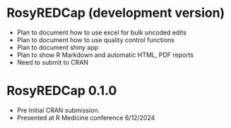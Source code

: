 # RosyREDCap (development version)

* Plan to document how to use excel for bulk uncoded edits
* Plan to document how to use quality control functions
* Plan to document shiny app
* Plan to show R Markdown and automatic HTML, PDF reports
* Need to submit to CRAN

# RosyREDCap 0.1.0

* Pre Initial CRAN submission.
* Presented at R Medicine conference 6/12/2024
